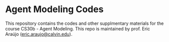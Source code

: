 # Agent Modeling Codes

This repository contains the codes and other supplmentary materials for the course CS30b - Agent Modeling. This repo is maintained by prof. Eric Araújo ([eric.araujo@calvin.edu](mailto:eric.araujo@calvin.edu)).
